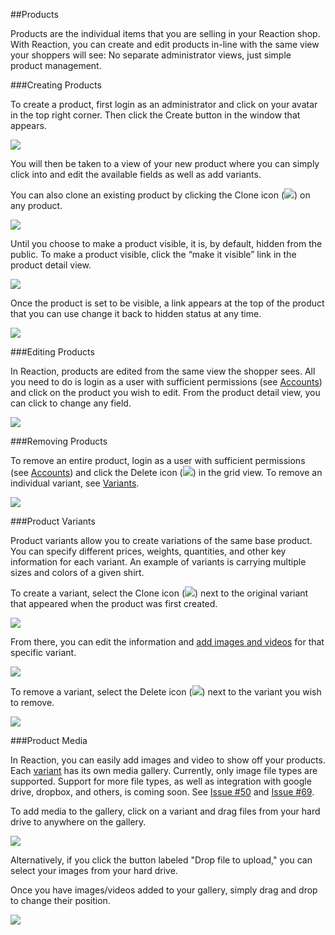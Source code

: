 ##Products

Products are the individual items that you are selling in your Reaction shop. With Reaction, you can create and edit products in-line with the same view your shoppers will see: No separate administrator views, just simple product management.

###Creating Products

To create a product, first login as an administrator and click on your avatar in the top right corner. Then click the Create button in the window that appears.

![](http://raw.github.com/ongoworks/reaction/master/docs/assets/guide-products-createproduct.png)

You will then be taken to a view of your new product where you can simply click into and edit the available fields as well as add variants.

You can also clone an existing product by clicking the Clone icon (![](http://raw.github.com/ongoworks/reaction/master/docs/assets/guide-icon-clone.png)) on any product.

![](http://raw.github.com/ongoworks/reaction/master/docs/assets/guide-products-cloneproduct.png)

Until you choose to make a product visible, it is, by default, hidden from the public. To make a product visible, click the “make it visible” link in the product detail view.

![](http://raw.github.com/ongoworks/reaction/master/docs/assets/guide-products-makevisible.png)

Once the product is set to be visible, a link appears at the top of the product that you can use change it back to hidden status at any time.

![](http://raw.github.com/ongoworks/reaction/master/docs/assets/guide-products-makeinvisible.png)

###Editing Products

In Reaction, products are edited from the same view the shopper sees. All you need to do is login as a user with sufficient permissions (see [Accounts](#dashboard-accounts)) and click on the product you wish to edit. From the product detail view, you can click to change any field.

![](http://raw.github.com/ongoworks/reaction/master/docs/assets/guide-products-editproduct.png)

###Removing Products

To remove an entire product, login as a user with sufficient permissions (see [Accounts](#dashboard-accounts)) and click the Delete icon (![](http://raw.github.com/ongoworks/reaction/master/docs/assets/guide-icon-delete.png)) in the grid view. To remove an individual variant, see [Variants](#products-variants).

![](http://raw.github.com/ongoworks/reaction/master/docs/assets/guide-products-removeproduct.jpg)

###Product Variants

Product variants allow you to create variations of the same base product. You can specify different prices, weights, quantities, and other key information for each variant. An example of variants is carrying multiple sizes and colors of a given shirt.

To create a variant, select the Clone icon (![](http://raw.github.com/ongoworks/reaction/master/docs/assets/guide-icon-clone.png)) next to the original variant that appeared when the product was first created.

![](http://raw.github.com/ongoworks/reaction/master/docs/assets/guide-products-createvariant.png)

From there, you can edit the information and [add images and videos](#products-media) for that specific variant.

![](http://raw.github.com/ongoworks/reaction/master/docs/assets/guide-products-editvariant.png)

To remove a variant, select the Delete icon (![](http://raw.github.com/ongoworks/reaction/master/docs/assets/guide-icon-delete.png)) next to the variant you wish to remove.

![](http://raw.github.com/ongoworks/reaction/master/docs/assets/guide-products-removevariant.png)

###Product Media

In Reaction, you can easily add images and video to show off your products. Each [variant](#products-variants) has its own media gallery. Currently, only image file types are supported. Support for more file types, as well as integration with google drive, dropbox, and others, is coming soon. See [Issue #50](https://github.com/ongoworks/reaction/issues/50) and [Issue #69](https://github.com/ongoworks/reaction/issues/69).

To add media to the gallery, click on a variant and drag files from your hard drive to anywhere on the gallery.

![](http://raw.github.com/ongoworks/reaction/master/docs/assets/guide-products-dropmedia.png)

Alternatively, if you click the button labeled "Drop file to upload," you can select your images from your hard drive.

Once you have images/videos added to your gallery, simply drag and drop to change their position.

![](http://raw.github.com/ongoworks/reaction/master/docs/assets/guide-products-dragmedia.png)


